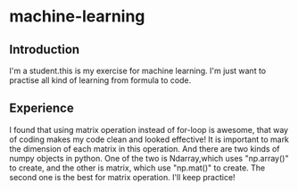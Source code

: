 # machine-learning
## Introduction
I'm a student.this is my exercise for machine learning.
I'm just want to practise all kind of learning from formula to code.

## Experience
I found that using matrix operation instead of for-loop is awesome, that way of coding makes my code clean and looked effective! It is important to mark the dimension of each matrix in this operation. And there are two kinds of numpy objects in python. One of the two is Ndarray,which uses "np.array()" to create, and the other is matrix, which use "np.mat()" to create. The second one is the best for matrix operation.
I'll keep practice!

